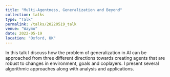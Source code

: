 ```yaml
---
title: "Multi-Agentness, Generalization and Beyond"
collection: talks
type: "Talk"
permalink: /talks/20220519_talk
venue: "Waymo"
date: 2022-05-19
location: "Oxford, UK"
---
```

 In this talk I discuss how the problem of generalization in AI can be approached from three different directions towards creating agents that are robust to changes in environment, goals and coplayers. I present several algorithmic approaches along with analysis and applications.